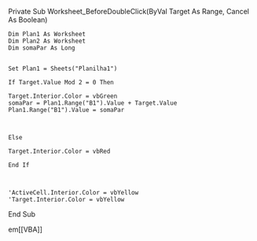 Private Sub Worksheet_BeforeDoubleClick(ByVal Target As Range, Cancel As Boolean) 


    Dim Plan1 As Worksheet
    Dim Plan2 As Worksheet
    Dim somaPar As Long
    
    
    Set Plan1 = Sheets("Planilha1")
    
    If Target.Value Mod 2 = 0 Then
    
    Target.Interior.Color = vbGreen
    somaPar = Plan1.Range("B1").Value + Target.Value
    Plan1.Range("B1").Value = somaPar
    
    
    
    Else
    
    Target.Interior.Color = vbRed
    
    End If
    

    
    'ActiveCell.Interior.Color = vbYellow
    'Target.Interior.Color = vbYellow
    
End Sub

em[[VBA]]
